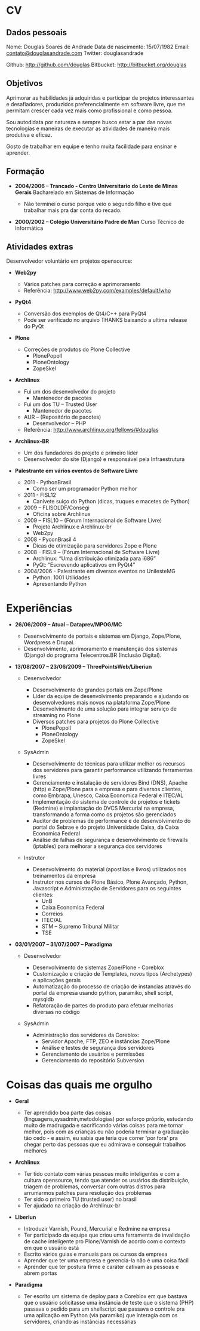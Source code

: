 CV
==

Dados pessoais
--------------

Nome: Douglas Soares de Andrade
Data de nascimento: 15/07/1982
Email: contato@douglasandrade.com
Twitter: douglasandrade

Github: http://github.com/douglas
Bitbucket: http://bitbucket.org/douglas

Objetivos
---------

Aprimorar as habilidades já adquiridas e participar de projetos interessantes e
desafiadores, produzidos preferencialmente em software livre, que me permitam
crescer cada vez mais como profissional e como pessoa.

Sou autodidata por natureza e sempre busco estar a par das novas tecnologias
e maneiras de executar as atividades de maneira mais produtiva e eficaz.

Gosto de trabalhar em equipe e tenho muita facilidade para ensinar e aprender.

Formação
--------

* __2004/2006 –  Trancado - Centro Universitario do Leste de Minas Gerais__
  Bacharelado em Sistemas de Informação

  * Não terminei o curso porque veio o segundo filho e tive que trabalhar mais
    pra dar conta do recado.

* __2000/2002 –  Colégio Universitário Padre de Man__
  Curso Técnico de Informática

Atividades extras
-----------------

Desenvolvedor voluntário em projetos opensource:

* __Web2py__
    * Vários patches para correção e aprimoramento
    * Referência: http://www.web2py.com/examples/default/who

* __PyQt4__
    * Conversão dos exemplos de Qt4/C++ para PyQt4
    * Pode ser verificado no arquivo THANKS baixando a ultima release
      do PyQt

* __Plone__
    * Correções de produtos do Plone Collective
        * PlonePopoll
        * PloneOntology
        * ZopeSkel

* __Archlinux__
    * Fui um dos desenvolvedor do projeto
        * Mantenedor de pacotes
    * Fui um dos TU – Trusted User
        * Mantenedor de pacotes
    * AUR –  (Repositório de pacotes)
        * Desenvolvedor –  PHP
    * Referência: http://www.archlinux.org/fellows/#douglas

* __Archlinux-BR__
    * Um dos fundadores do projeto e primeiro líder
    * Desenvolvedor do site (Django) e responsável pela Infraestrutura

* __Palestrante em vários eventos de Software Livre__
    * 2011 - PythonBrasil
        * Como ser um programador Python melhor
    * 2011 - FISL12
        * Canivete suíço do Python (dicas, truques e macetes de Python)
    * 2009 –  FLISOLDF/Consegi
        * Oficina sobre Archlinux
    * 2009 – FISL10 –  (Fórum Internacional de Software Livre)
        * Projeto Archlinux e Archlinux-br
        * Web2py
    * 2008 - PyconBrasil 4
        * Dicas de otimização para servidores Zope e Plone
    * 2008 - FISL9 – (Fórum Internacional de Software Livre)
        * Archlinux: “Uma distribuição otimizada para i686”
        * PyQt: “Escrevendo  aplicativos em PyQt4”
    * 2004/2006 - Palestrante em diversos eventos no UnilesteMG
        * Python: 1001 Utilidades
        * Apresentando Python

Experiências
============

* __26/06/2009 –  Atual –  Dataprev/MPOG/MC__

    * Desenvolvimento de portais e sistemas em Django, Zope/Plone, Wordpress e
      Drupal.
    * Desenvolvimento, aprimoramento e manutenção dos sistemas (Django) do
      programa Telecentros.BR (Inclusão Digital).

* __13/08/2007 –  23/06/2009 –  ThreePointsWeb/Liberiun__

    * Desenvolvedor
        * Desenvolvimento de grandes portais em Zope/Plone
        * Líder da equipe de desenvolvimento preparando e ajudando os
          desenvolvedores mais novos na plataforma Zope/Plone
        * Desenvolvimento de uma solução para integrar serviço de streaming no
          Plone
        * Diversos patches para projetos do Plone Collective
            * PlonePopoll
            * PloneOntology
            * ZopeSkel

    * SysAdmin
        * Desenvolvimento de técnicas para utilizar melhor os recursos dos
          servidores para garantir performance utilizando ferramentas livres
        * Gerenciamento e instalação de servidores Bind (DNS), Apache (http) e
          Zope/Plone para a empresa e para diversos clientes, como Embrapa,
          Unesco, Caixa Economica Federal e ITEC/AL
        * Implementação do sistema de controle de projetos e tickets (Redmine)
          e implantação do DVCS Mercurial na empresa, transformando a forma como
          os projetos são gerenciados
        * Auditor de problemas de performance e de desenvolvimento do portal do
          Sebrae e do projeto Universidade Caixa, da Caixa Economica Federal
        * Análise de falhas de segurança e desenvolvimento de firewalls (iptables)
          para melhorar a segurança dos servidores

    * Instrutor
        * Desenvolvimento do material (apostilas e livros) utilizados nos
          treinamentos da empresa
        * Instrutor nos cursos de Plone Básico, Plone Avançado, Python,
          Javascript e Administração de Servidores para os seguintes clientes:
            * UnB
            * Caixa Economica Federal
            * Correios
            * ITEC/AL
            * STM –  Supremo Tribunal Militar
            * TSE
*   __03/01/2007 –  31/07/2007 –  Paradigma__

    * Desenvolvedor
        * Desenvolvimento de sistemas Zope/Plone - Coreblox
        * Customização e criação de Templates, novos tipos (Archetypes) e
          aplicações gerais
        * Automatização do processo de criação de instancias através do portal da
          empresa usando python, paramiko, shell script, mysqldb
        * Refatoração de partes do produto para efetuar melhorias diversas no código

    * SysAdmin
        * Administração dos servidores da Coreblox:
            * Servidor Apache, FTP, ZEO e instâncias Zope/Plone
            * Análise e testes de segurança dos servidores
            * Gerenciamento de usuários e permissões
            * Gerenciamento do repositório Subversion

Coisas das quais me orgulho
===========================

* __Geral__
    * Ter aprendido boa parte das coisas (linguagens,sysadmin,metodologias)
      por esforço próprio, estudando muito de madrugada e sacrificando várias
      coisas para me tornar melhor, pois com as crianças eu não poderia
      terminar a graduação tão cedo - e assim, eu sabia que teria que
      correr 'por fora' pra chegar perto das pessoas que eu admirava e
      conseguir trabalhos melhores

* __Archlinux__
    * Ter tido contato com várias pessoas muito inteligentes e com a cultura
      opensource, tendo que atender os usuários da distribuição, triagem de
      problemas, conversar com outras distros para arrumarmos patches para
      resolução dos problemas
    * Ter sido o primeiro TU (trusted user) no brasil
    * Ter ajudado na criação do Archlinux-br

* __Liberiun__
    * Introduzir Varnish, Pound, Mercurial e Redmine na empresa
    * Ter participado da equipe que criou uma ferramenta de invalidação de
      cache inteligente pro Plone/Varnish de acordo com o contexto em que o
      usuário está
    * Escrito vários guias e manuais para os cursos da empresa
    * Aprender que ter uma empresa e gerencia-la não é uma coisa fácil
    * Aprender que ter postura firme e caráter cativam as pessoas e abrem
      portas

* __Paradigma__
    * Ter escrito um sistema de deploy para a Coreblox em que bastava que o
      usuário solicitasse uma instância de teste que o sistema (PHP) passava
      o pedido para um shellscript que passava o controle pra uma aplicação
      em Python (via paramiko) que interagia com os servidores, criando as
      instâncias necessárias
